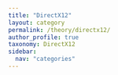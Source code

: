 ```yaml
---
title: "DirectX12"
layout: category
permalink: /theory/directx12/
author_profile: true
taxonomy: DirectX12
sidebar:
  nav: "categories"
---
```

